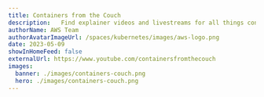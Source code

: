 ```yaml
---
title: Containers from the Couch
description:   Find explainer videos and livestreams for all things containers at AWS.
authorName: AWS Team
authorAvatarImageUrl: /spaces/kubernetes/images/aws-logo.png
date: 2023-05-09
showInHomeFeed: false
externalUrl: https://www.youtube.com/containersfromthecouch
images:
  banner: ./images/containers-couch.png
  hero: ./images/containers-couch.png
---
```

